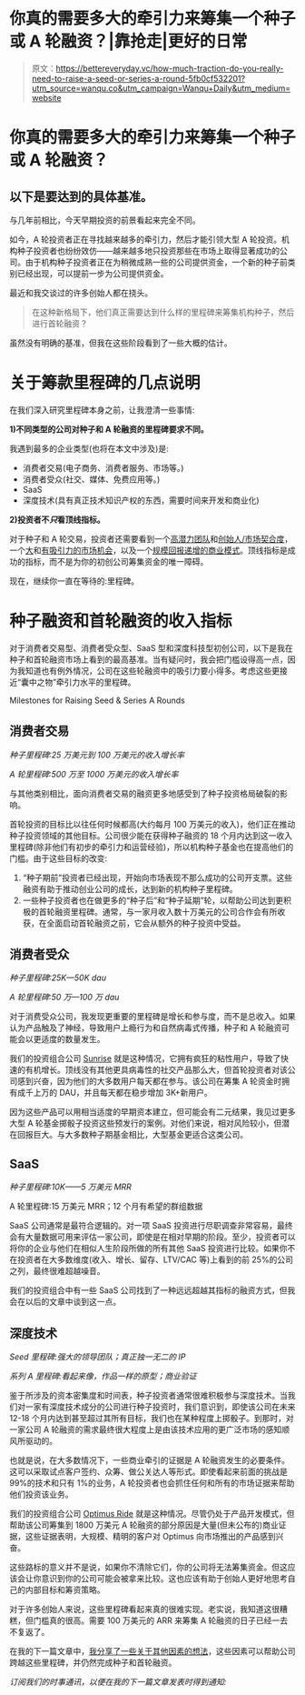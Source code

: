 # 你真的需要多大的牵引力来筹集一个种子或 A 轮融资？|靠抢走|更好的日常

> 原文：<https://bettereveryday.vc/how-much-traction-do-you-really-need-to-raise-a-seed-or-series-a-round-5fb0cf532201?utm_source=wanqu.co&utm_campaign=Wanqu+Daily&utm_medium=website>



# 你真的需要多大的牵引力来筹集一个种子或 A 轮融资？

## 以下是要达到的具体基准。

与几年前相比，今天早期投资的前景看起来完全不同。

如今，A 轮投资者正在寻找越来越多的牵引力，然后才能引领大型 A 轮投资。机构种子投资者也纷纷效仿——越来越多地只投资那些在市场上取得显著成功的公司。由于机构种子投资者正在为稍微成熟一些的公司提供资金，一个新的种子前类别已经出现，可以提前一步为公司提供资金。

最近和我交谈过的许多创始人都在挠头。

> 在这种新格局下，他们真正需要达到什么样的里程碑来筹集机构种子，然后进行首轮融资？

虽然没有明确的基准，但我在这些阶段看到了一些大概的估计。

# 关于筹款里程碑的几点说明

在我们深入研究里程碑本身之前，让我澄清一些事情:

**1)不同类型的公司对种子和 A 轮融资的里程碑要求不同。**

我遇到最多的企业类型(也将在本文中涉及)是:

*   消费者交易(电子商务、消费者服务、市场等。)
*   消费者受众(社交、媒体、免费应用等。)
*   SaaS
*   深度技术(具有真正技术知识产权的东西，需要时间来开发和商业化)

**2)投资者不*只*看顶线指标。**

对于种子和 A 轮交易，投资者还需要看到一个[高潜力团队](http://robgo.org/2014/02/17/what-makes-an-awesome-founder/)和[创始人/市场契合度](https://www.feld.com/archives/2012/08/founder-market-fit.html)，一个[大](http://robgo.org/2009/10/29/the-2-reason-why-vcs-say-no/)和[有吸引力的市场机会](http://robgo.org/2009/09/25/the-difference-between-big-markets-and-great-markets/)，以及一个[规模回报递增的商业模式](http://robgo.org/2017/03/02/talk-talk-companies/)。顶线指标是成功的指标，而不是为你的初创公司筹集资金的唯一障碍。

现在，继续你一直在等待的:里程碑。

# 种子融资和首轮融资的收入指标

对于消费者交易型、消费者受众型、SaaS 型和深度科技型初创公司，以下是我在种子和首轮融资市场上看到的最高基准。当有疑问时，我会把门槛设得高一点，因为我知道也有例外情况，公司在这些轮融资中的吸引力要小得多。考虑这些更接近“囊中之物”牵引力水平的里程碑。



Milestones for Raising Seed & Series A Rounds



## 消费者交易

*种子里程碑:25 万美元到 100 万美元的收入增长率*

*A 轮里程碑:500 万至 1000 万美元的收入增长率*

与其他类别相比，面向消费者交易的融资更多地感受到了种子投资格局破裂的影响。

首轮投资的目标比以往任何时候都高(大约每月 100 万美元的收入)，他们正在推动种子投资领域的其他目标。公司很少能在获得种子融资的 18 个月内达到这一收入里程碑(除非他们有初步的牵引力和运营经验)，所以机构种子基金也在提高他们的门槛。由于这些目标的改变:

1.  “种子期前”投资者已经出现，开始向市场表现不那么成功的公司开支票。这些融资有助于推动创业公司的成长，达到新的机构种子里程碑。
2.  一些种子投资者也在做更多的“种子后”和“种子延期”轮，以帮助公司达到更积极的首轮融资里程碑。通常，与一家月收入数十万美元的公司合作会有所收获，在全面启动首轮融资之前，它会从额外的种子投资中受益。

## 消费者受众

*种子里程碑:25K—50K dau*

*A 轮里程碑:50 万—100 万 dau*

对于消费受众公司，我发现更重要的里程碑是增长和参与度，而不是总收入。如果认为产品触及了神经，导致用户上瘾行为和自然病毒式传播，种子和 A 轮融资可能会以更适度的数量发生。

我们的投资组合公司 [Sunrise](http://blog.sunrise.am/) 就是这种情况，它拥有疯狂的粘性用户，导致了快速的有机增长。顶线没有其他更具病毒性的社交产品那么大，但首轮投资者对该公司感到兴奋，因为他们的大多数用户每天都在参与。该公司在筹集 A 轮资金时拥有成千上万的 DAU，并且每天都在稳步增加 3K+新用户。

因为这些产品可以用相当适度的早期资本建立，但可能会有二元结果，我见过更多大型 A 轮基金掷骰子投资这些预发行的案例。对他们来说，相对风险较小，但潜在回报巨大。与大多数种子期基金相比，大型基金更适合这类公司。

## SaaS

*种子里程碑:10K——5 万美元 MRR*

A 轮里程碑:15 万美元 MRR；12 个月有希望的群组数据

SaaS 公司通常是最符合逻辑的。对一项 SaaS 投资进行尽职调查非常容易，最终会有大量数据可用来评估一家公司，即使是在相对早期的阶段。至少，投资者可以将你的企业与他们在相似人生阶段所做的所有其他 SaaS 投资进行比较。如果你不在投资者在大多数维度(收入、增长、留存、LTV/CAC 等)上看到的前 25%的公司之列，最终很难超越噪音。

我们的投资组合中有一些 SaaS 公司找到了一种远远超越其指标的融资方式，但我会在以后的文章中谈到这一点。

## 深度技术

*Seed 里程碑:强大的领导团队；真正独一无二的 IP*

*系列 A 里程碑:看起来像，作品一样的原型；商业验证*

鉴于所涉及的资本密集度和时间表，种子投资者通常很难积极参与深度技术。当我们对一家有深度技术成分的公司进行种子投资时，我们意识到，即使该公司在未来 12-18 个月内达到甚至超过其所有目标，我们也在某种程度上掷骰子。到那时，对一家公司 A 轮融资的需求最终很大程度上是由该技术应用的更广泛市场的感知顺风所驱动的。

也就是说，在大多数情况下，一些商业牵引的证据是 A 轮融资发生的必要条件。这可以采取试点客户签约、众筹、做公关达人等形式。即使看起来前面的挑战是 99%的技术和只有 1%的业务，A 轮投资者也会抓住任何和所有的市场证据来帮助他们投资该业务。

我们的投资组合公司 [Optimus Ride](http://optimusride.com/) 就是这种情况。尽管仍处于产品开发模式，但帮助该公司筹集到 1800 万美元 A 轮融资的部分原因是大量(但未公布的)商业证据，这些证据表明，大规模、精明的客户对 Optimus 向市场推出的产品感到兴奋。

这些路标的意义并不是说，如果你不清除它们，你的公司将无法筹集资金。但这应该会让你意识到你的公司可能会被拿来比较。这也应该有助于创始人更好地思考自己的内部目标和筹资策略。

对于许多创始人来说，这些里程碑看起来真的很难实现。老实说，我知道这很糟糕，但门槛真的很高。需要 100 万美元的 ARR 来筹集 A 轮融资的日子已经一去不复返了。

在我的下一篇文章中，[我分享了一些关于其他因素的想法](/how-founders-can-overcome-the-early-stage-fundraising-slump-5e8e92f52944)，这些因素可以帮助公司跨越这些里程碑，并仍然完成种子和首轮融资。

*订阅我们的时事通讯，以便在我的下一篇文章发表时得到通知:*

